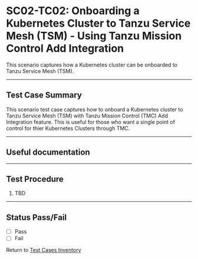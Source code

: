 # SC02-TC02: Onboarding a Kubernetes Cluster to Tanzu Service Mesh (TSM) - Using Tanzu Mission Control Add Integration

This scenario captures how a Kubernetes cluster can be onboarded to Tanzu Service Mesh (TSM).

---

## Test Case Summary

This scenario test case captures how to onboard a Kubernetes cluster to Tanzu Service Mesh (TSM) with Tanzu Mission Control (TMC) Add Integration feature. This is useful for those who want a single point of control for thier Kubernetes Clusters through TMC.

---

## Useful documentation

---

## Test Procedure

1. TBD

---

## Status Pass/Fail

* [  ] Pass
* [  ] Fail

Return to [Test Cases Inventory](../../README.md#test-cases-inventory)
